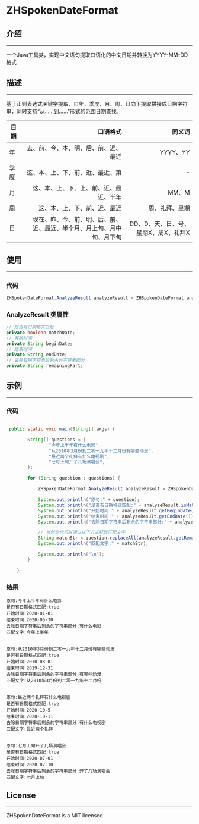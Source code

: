 # ZHSpokenDateFormat

## 介绍
---
一个Java工具类，实现中文语句提取口语化的中文日期并转换为YYYY-MM-DD格式

## 描述
---
基于正则表达式关键字提取，自年、季度、月、周、日向下提取拼接成日期字符串，同时支持“从……到……”形式的范围日期查找。

日期|口语格式|同义词
--|--:|--:
年|去、前、今、本、明、后、前、近、最近|YYYY、YY
季度|这、本、上、下、前、近、最近、第|-
月|这、本、上、下、上、前、近、最近、半年|MM、M
周|这、本、上、下、前、近、最近|周、礼拜、星期|-
日|现在、昨、今、前、明、后、前、近、最近、半个月、月上旬、月中旬、月下旬|DD、D、天、日、号、星期X、周X、礼拜X


## 使用
---

### 代码
```java
ZHSpokenDateFormat.AnalyzeResult analyzeResult = ZHSpokenDateFormat.analyzeStr("今年上半年有什么电影");
```

### AnalyzeResult 类属性
```java
// 是否有日期格式匹配
private boolean matchDate;
// 开始时间
private String beginDate;
// 结束时间
private String endDate;
// 去除日期字符串后剩余的字符串部分
private String remainingPart;
```

## 示例
---

### 代码
```java

 public static void main(String[] args) {

        String[] questions = {
                "今年上半年有什么电影",
                "从2010年3月份到二零一九年十二月份有哪些动漫",
                "最近两个礼拜有什么电视剧",
                "七月上旬开了几场演唱会",
        };

        for (String question : questions) {

            ZHSpokenDateFormat.AnalyzeResult analyzeResult = ZHSpokenDateFormat.analyzeStr(question);

            System.out.println("原句:" + question);
            System.out.println("是否有日期格式匹配:" + analyzeResult.isMatchDate());
            System.out.println("开始时间:" + analyzeResult.getBeginDate());
            System.out.println("结束时间:" + analyzeResult.getEndDate());
            System.out.println("去除日期字符串后剩余的字符串部分:" + analyzeResult.getRemainingPart());

            // 当然你也可以通过以下方式获取匹配文字
            String matchStr = question.replaceAll(analyzeResult.getRemainingPart(), "");
            System.out.println("匹配文字:" + matchStr);

            System.out.println("\n");
        }

    }

```

### 结果

```
原句:今年上半年有什么电影
是否有日期格式匹配:true
开始时间:2020-01-01
结束时间:2020-06-30
去除日期字符串后剩余的字符串部分:有什么电影
匹配文字:今年上半年


原句:从2010年3月份到二零一九年十二月份有哪些动漫
是否有日期格式匹配:true
开始时间:2010-03-01
结束时间:2019-12-31
去除日期字符串后剩余的字符串部分:有哪些动漫
匹配文字:从2010年3月份到二零一九年十二月份


原句:最近两个礼拜有什么电视剧
是否有日期格式匹配:true
开始时间:2020-10-5
结束时间:2020-10-11
去除日期字符串后剩余的字符串部分:有什么电视剧
匹配文字:最近两个礼拜


原句:七月上旬开了几场演唱会
是否有日期格式匹配:true
开始时间:2020-07-01
结束时间:2020-07-10
去除日期字符串后剩余的字符串部分:开了几场演唱会
匹配文字:七月上旬
```

## License
---

ZHSpokenDateFormat is a MIT licensed




